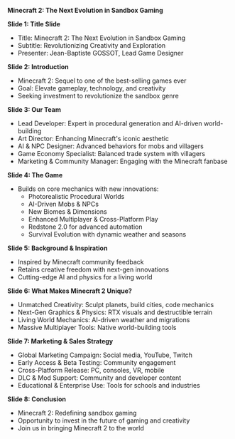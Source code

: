 **Minecraft 2: The Next Evolution in Sandbox Gaming**

**Slide 1: Title Slide**
- Title: Minecraft 2: The Next Evolution in Sandbox Gaming
- Subtitle: Revolutionizing Creativity and Exploration
- Presenter: Jean-Baptiste GOSSOT, Lead Game Designer

**Slide 2: Introduction**
- Minecraft 2: Sequel to one of the best-selling games ever
- Goal: Elevate gameplay, technology, and creativity
- Seeking investment to revolutionize the sandbox genre

**Slide 3: Our Team**
- Lead Developer: Expert in procedural generation and AI-driven world-building
- Art Director: Enhancing Minecraft's iconic aesthetic
- AI & NPC Designer: Advanced behaviors for mobs and villagers
- Game Economy Specialist: Balanced trade system with villagers
- Marketing & Community Manager: Engaging with the Minecraft fanbase

**Slide 4: The Game**
- Builds on core mechanics with new innovations:
  - Photorealistic Procedural Worlds
  - AI-Driven Mobs & NPCs
  - New Biomes & Dimensions
  - Enhanced Multiplayer & Cross-Platform Play
  - Redstone 2.0 for advanced automation
  - Survival Evolution with dynamic weather and seasons

**Slide 5: Background & Inspiration**
- Inspired by Minecraft community feedback
- Retains creative freedom with next-gen innovations
- Cutting-edge AI and physics for a living world

**Slide 6: What Makes Minecraft 2 Unique?**
- Unmatched Creativity: Sculpt planets, build cities, code mechanics
- Next-Gen Graphics & Physics: RTX visuals and destructible terrain
- Living World Mechanics: AI-driven weather and migrations
- Massive Multiplayer Tools: Native world-building tools

**Slide 7: Marketing & Sales Strategy**
- Global Marketing Campaign: Social media, YouTube, Twitch
- Early Access & Beta Testing: Community engagement
- Cross-Platform Release: PC, consoles, VR, mobile
- DLC & Mod Support: Community and developer content
- Educational & Enterprise Use: Tools for schools and industries

**Slide 8: Conclusion**
- Minecraft 2: Redefining sandbox gaming
- Opportunity to invest in the future of gaming and creativity
- Join us in bringing Minecraft 2 to the world

